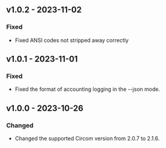 ## v1.0.2 - 2023-11-02
### Fixed
- Fixed ANSI codes not stripped away correctly

## v1.0.1 - 2023-11-01
### Fixed
- Fixed the format of accounting logging in the --json mode.

## v1.0.0 - 2023-10-26
### Changed
- Changed the supported Circom version from 2.0.7 to 2.1.6.
